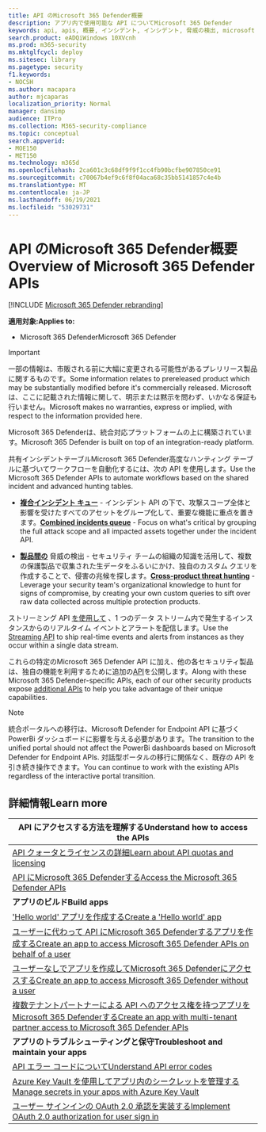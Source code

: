 ```yaml
---
title: API のMicrosoft 365 Defender概要
description: アプリ内で使用可能な API についてMicrosoft 365 Defender
keywords: api, apis, 概要, インシデント, インシデント, 脅威の検出, microsoft 365 defender
search.product: eADQiWindows 10XVcnh
ms.prod: m365-security
ms.mktglfcycl: deploy
ms.sitesec: library
ms.pagetype: security
f1.keywords:
- NOCSH
ms.author: macapara
author: mjcaparas
localization_priority: Normal
manager: dansimp
audience: ITPro
ms.collection: M365-security-compliance
ms.topic: conceptual
search.appverid:
- MOE150
- MET150
ms.technology: m365d
ms.openlocfilehash: 2ca601c3c68df9f9f1cc4fb90bcfbe907850ce91
ms.sourcegitcommit: c70067b4ef9c6f8f04aca68c35bb5141857c4e4b
ms.translationtype: MT
ms.contentlocale: ja-JP
ms.lasthandoff: 06/19/2021
ms.locfileid: "53029731"
---
```

# <a name="overview-of-microsoft-365-defender-apis"></a><span data-ttu-id="091cc-104">API のMicrosoft 365 Defender概要</span><span class="sxs-lookup"><span data-stu-id="091cc-104">Overview of Microsoft 365 Defender APIs</span></span>

[!INCLUDE [Microsoft 365 Defender rebranding](../includes/microsoft-defender.md)]

<span data-ttu-id="091cc-105">**適用対象:**</span><span class="sxs-lookup"><span data-stu-id="091cc-105">**Applies to:**</span></span>

- <span data-ttu-id="091cc-106">Microsoft 365 Defender</span><span class="sxs-lookup"><span data-stu-id="091cc-106">Microsoft 365 Defender</span></span>

> [!IMPORTANT]
> <span data-ttu-id="091cc-107">一部の情報は、市販される前に大幅に変更される可能性があるプレリリース製品に関するものです。</span><span class="sxs-lookup"><span data-stu-id="091cc-107">Some information relates to prereleased product which may be substantially modified before it's commercially released.</span></span> <span data-ttu-id="091cc-108">Microsoft は、ここに記載された情報に関して、明示または黙示を問わず、いかなる保証も行いません。</span><span class="sxs-lookup"><span data-stu-id="091cc-108">Microsoft makes no warranties, express or implied, with respect to the information provided here.</span></span>

<span data-ttu-id="091cc-109">Microsoft 365 Defenderは、統合対応プラットフォームの上に構築されています。</span><span class="sxs-lookup"><span data-stu-id="091cc-109">Microsoft 365 Defender is built on top of an integration-ready platform.</span></span>

<span data-ttu-id="091cc-110">共有インシデントテーブルMicrosoft 365 Defender高度なハンティング テーブルに基づいてワークフローを自動化するには、次の API を使用します。</span><span class="sxs-lookup"><span data-stu-id="091cc-110">Use the Microsoft 365 Defender APIs to automate workflows based on the shared incident and advanced hunting tables.</span></span>

- <span data-ttu-id="091cc-111">**[複合インシデント キュー](api-incident.md)** - インシデント API の下で、攻撃スコープ全体と影響を受けたすべてのアセットをグループ化して、重要な機能に重点を置きます。</span><span class="sxs-lookup"><span data-stu-id="091cc-111">**[Combined incidents queue](api-incident.md)** - Focus on what's critical by grouping the full attack scope and all impacted assets together under the incident API.</span></span>

- <span data-ttu-id="091cc-112">**[製品間の](api-advanced-hunting.md)** 脅威の検出 - セキュリティ チームの組織の知識を活用して、複数の保護製品で収集された生データをふるいにかけ、独自のカスタム クエリを作成することで、侵害の兆候を探します。</span><span class="sxs-lookup"><span data-stu-id="091cc-112">**[Cross-product threat hunting](api-advanced-hunting.md)** - Leverage your security team's organizational knowledge to hunt for signs of compromise, by creating your own custom queries to sift over raw data collected across multiple protection products.</span></span>

<span data-ttu-id="091cc-113">ストリーミング API [を使用して](../defender-endpoint/raw-data-export.md) 、1 つのデータ ストリーム内で発生するインスタンスからのリアルタイム イベントとアラートを配信します。</span><span class="sxs-lookup"><span data-stu-id="091cc-113">Use the [Streaming API](../defender-endpoint/raw-data-export.md) to ship real-time events and alerts from instances as they occur within a single data stream.</span></span>

<span data-ttu-id="091cc-114">これらの特定のMicrosoft 365 Defender API に加え、他の各セキュリティ製品は、独自の機能を利用するために追加の[API](api-articles.md)を公開します。</span><span class="sxs-lookup"><span data-stu-id="091cc-114">Along with these Microsoft 365 Defender-specific APIs, each of our other security products expose [additional APIs](api-articles.md) to help you take advantage of their unique capabilities.</span></span>

> [!NOTE]
> <span data-ttu-id="091cc-115">統合ポータルへの移行は、Microsoft Defender for Endpoint API に基づく PowerBi ダッシュボードに影響を与える必要があります。</span><span class="sxs-lookup"><span data-stu-id="091cc-115">The transition to the unified portal should not affect the PowerBi dashboards based on Microsoft Defender for Endpoint APIs.</span></span> <span data-ttu-id="091cc-116">対話型ポータルの移行に関係なく、既存の API を引き続き操作できます。</span><span class="sxs-lookup"><span data-stu-id="091cc-116">You can continue to work with the existing APIs regardless of the interactive portal transition.</span></span>

## <a name="learn-more"></a><span data-ttu-id="091cc-117">詳細情報</span><span class="sxs-lookup"><span data-stu-id="091cc-117">Learn more</span></span>

| <span data-ttu-id="091cc-118">**API にアクセスする方法を理解する**</span><span class="sxs-lookup"><span data-stu-id="091cc-118">**Understand how to access the APIs**</span></span> |
|-|
| [<span data-ttu-id="091cc-119">API クォータとライセンスの詳細</span><span class="sxs-lookup"><span data-stu-id="091cc-119">Learn about API quotas and licensing</span></span>](api-terms.md) |
| [<span data-ttu-id="091cc-120">API にMicrosoft 365 Defenderする</span><span class="sxs-lookup"><span data-stu-id="091cc-120">Access the Microsoft 365 Defender APIs</span></span>](api-access.md) |
| <span data-ttu-id="091cc-121">**アプリのビルド**</span><span class="sxs-lookup"><span data-stu-id="091cc-121">**Build apps**</span></span> |
| [<span data-ttu-id="091cc-122">'Hello world' アプリを作成する</span><span class="sxs-lookup"><span data-stu-id="091cc-122">Create a 'Hello world' app</span></span>](api-hello-world.md) |
| [<span data-ttu-id="091cc-123">ユーザーに代わって API にMicrosoft 365 Defenderするアプリを作成する</span><span class="sxs-lookup"><span data-stu-id="091cc-123">Create an app to access Microsoft 365 Defender APIs on behalf of a user</span></span>](api-create-app-user-context.md) |
| [<span data-ttu-id="091cc-124">ユーザーなしでアプリを作成してMicrosoft 365 Defenderにアクセスする</span><span class="sxs-lookup"><span data-stu-id="091cc-124">Create an app to access Microsoft 365 Defender without a user</span></span>](api-create-app-web.md) |
| [<span data-ttu-id="091cc-125">複数テナントパートナーによる API へのアクセス権を持つアプリをMicrosoft 365 Defenderする</span><span class="sxs-lookup"><span data-stu-id="091cc-125">Create an app with multi-tenant partner access to Microsoft 365 Defender APIs</span></span>](api-partner-access.md) |
| <span data-ttu-id="091cc-126">**アプリのトラブルシューティングと保守**</span><span class="sxs-lookup"><span data-stu-id="091cc-126">**Troubleshoot and maintain your apps**</span></span> |
| [<span data-ttu-id="091cc-127">API エラー コードについて</span><span class="sxs-lookup"><span data-stu-id="091cc-127">Understand API error codes</span></span>](api-error-codes.md) |
| [<span data-ttu-id="091cc-128">Azure Key Vault を使用してアプリ内のシークレットを管理する</span><span class="sxs-lookup"><span data-stu-id="091cc-128">Manage secrets in your apps with Azure Key Vault</span></span>](/learn/modules/manage-secrets-with-azure-key-vault/) |
| [<span data-ttu-id="091cc-129">ユーザー サインインの OAuth 2.0 承認を実装する</span><span class="sxs-lookup"><span data-stu-id="091cc-129">Implement OAuth 2.0 authorization for user sign in</span></span>](/azure/active-directory/develop/active-directory-v2-protocols-oauth-code) |